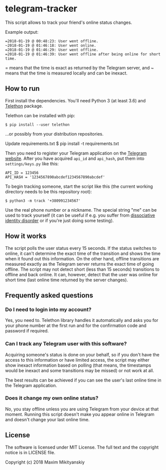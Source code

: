 telegram-tracker
================

This script allows to track your friend's online status changes.

Example output:

    =2018-01-19 @ 00:48:23: User went offline.
    ~2018-01-19 @ 01:46:18: User went online.
    =2018-01-19 @ 01:46:29: User went offline.
    =2018-01-19 @ 01:46:39: User went offline after being online for short time.

= means that the time is exact as returned by the Telegram server, and ~ means that the time is measured locally and can be inexact.

How to run
----------

First install the dependencies. You'll need Python 3 (at least 3.6) and [Telethon](https://github.com/LonamiWebs/Telethon) package.

Telethon can be installed with pip:

    $ pip install --user telethon

...or possibly from your distribution repositories.

Update requirements.txt
    $ pip install -t requirements.txt

Then you need to register your Telegram application on the [Telegram website](https://my.telegram.org/apps). After you have acquired `api_id` and `api_hash`, put them into `settings/keys.py` like this:

    API_ID = 123456
    API_HASH = '1234567890abcdef1234567890abcdef'

To begin tracking someone, start the script like this (the current working directory needs to be this repository root):

    $ python3 -m track '+380991234567'

Use the real phone number or a nickname. The special string "me" can be used to track yourself (it can be useful if e.g. you suffer from [dissociative identity disorder](https://en.wikipedia.org/wiki/Dissociative_identity_disorder) or if you're just doing some testing).

How it works
------------

The script polls the user status every 15 seconds. If the status switches to online, it can't determine the exact time of the transition and shows the time when it found out this information. On the other hand, offline transitions are measured exactly as the Telegram server returns the exact time of going offline. The script may not detect short (less than 15 seconds) transitions to offline and back online. It can, however, detect that the user was online for short time (last online time returned by the server changes).

Frequently asked questions
--------------------------

### Do I need to login into my account?

Yes, you need to. Telethon library handles it automatically and asks you for your phone number at the first run and for the confirmation code and password if required.

### Can I track any Telegram user with this software?

Acquiring someone's status is done on your behalf, so if you don't have the access to this information or have limited access, the script may either show inexact information based on polling (that means, the timestamps would be inexact and some transitions may be missed) or not work at all.

The best results can be achieved if you can see the user's last online time in the Telegram application.

### Does it change my own online status?

No, you stay offline unless you are using Telegram from your device at that moment. Running this script doesn't make you appear online in Telegram and doesn't change your last online time.

License
-------

The software is licensed under MIT License. The full text and the copyright notice is in LICENSE file.

Copyright (c) 2018 Maxim Mikityanskiy
